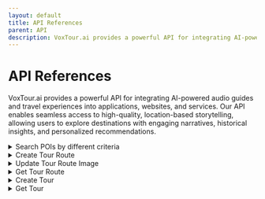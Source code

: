 ```yaml
---
layout: default
title: API References
parent: API
description: VoxTour.ai provides a powerful API for integrating AI-powered audio guides and travel experiences into applications, websites, and services. Our API enables seamless access to high-quality, location-based storytelling, allowing users to explore destinations with engaging narratives, historical insights, and personalized recommendations.
---
```


# API References

VoxTour.ai provides a powerful API for integrating AI-powered audio guides and travel experiences into applications, websites, and services. Our API enables seamless access to high-quality, location-based storytelling, allowing users to explore destinations with engaging narratives, historical insights, and personalized recommendations.
<details>
<summary>Search POIs by different criteria</summary>
<div class="api-url-box"><span>POST</span> https://api.voxtour.ai/v1/queryPOIs</div>
<div>The POI Query API allows users to search for Points of Interest (POIs) within a specified geographical area based on keywords, categories, or ranking criteria. The API returns a structured list of POIs with details such as name, description, location, images, and metadata.</div>
<h3>Key Features</h3>
<ol>
<li>Search POIs by different criteria (e.g., keyword, location, language)</li>
<li>Filter results using a bounding box (latitude/longitude)</li>
<li>Sort results by relevance or custom criteria</li>
<li>Retrieve detailed POI information, including descriptions, images, and external links</li>
</ol>
<h3>Example Request</h3>
<div>Querying for POIs named "Tower" within a defined bounding box:</div>
{% highlight json %}
{
   "apiKey": "12345678-90ab-cdef-1234-567890abcdef",
   "lang": "en",
   "search": "Tower",
   "boundingBox": [
       43.300000,
       44.100000,
       -80.000000,
       -78.500000
   ],
   "firstSortBy": null,
   "firstSortDescending": false,
   "secondSortBy": null,
   "secondSortDescending": false,
   "pageSize": 200,
   "pageNumber": 1
}
{% endhighlight %}
<h3>Request body</h3>
<div class="request-vars">
    <span class="request-var-name">apiKey</span> 
    <span class="request-var-type">string</span> 
    <span class="request-var-required">Required</span>
</div>
<div class="request-vars-description">A unique authentication key required for API access. This key must be included in every request to authorize and validate usage. Obtain your API key from the VoxTour.ai Developer Portal.</div>
<div class="request-vars">
    <span class="request-var-name">lang</span> 
    <span class="request-var-type">string</span> 
    <span class="request-var-optional">Optional</span>
</div>
<div class="request-vars-description">
    Specifies the language for the response content. Uses ISO 639-1 codes (e.g., "en" for English, "fr" for French). If not provided, the default language is English.
</div><h3>Example Response</h3>
Returns a list of matching POIs, including name, description, coordinates, and images:
{% highlight json %}
{
   "poiList": [
       {
           "poiId": "87a1478a-7363-4dc4-818a-141eff446880",
           "name": "CN Tower",
           "info": "The CN Tower detailed description.",
           "nativeName": "CN Tower",
           "category": "ArchitecturalMarvel",
           "subcategory": "Skyscraper",
           "address": "CN Tower, 290, Bremner Boulevard, Toronto, Ontario, M5V 3L9, Canada",
           "latitude": 43.6425637,
           "longitude": -79.38708718320467,
           "imageList": [
               {
                   "imageUrl": "https://upload.wikimedia.org/wikipedia/commons/thumb/CN_Tower_1.jpg",
                   "sourceUrl": "https://commons.wikimedia.org/wiki/File:CN_Tower_1.jpg",
                   "attributionHtml": "Giorgio Galeotti,CC BY 4.0, via Wikimedia Commons"
               },
               {
                   "imageUrl": "https://upload.wikimedia.org/wikipedia/commons/thumb/CN_Tower_2.jpg",
                   "sourceUrl": "https://commons.wikimedia.org/wiki/File:CN_Tower_2.jpg",
                   "attributionHtml": "Ken Lund, CC BY-SA 2.0, via Wikimedia Commons"
               }
           ],
           "hashtagMap": {},
           "metadata": [
               {
                   "name": "wikipedia",
                   "value": "en:CN Tower",
                   "timestamp": "2024-06-03T12:17:00.568101Z"
               },
               {
                   "name": "website",
                   "value": "https://www.cntower.ca/",
                   "timestamp": "2024-05-26T02:48:45.475446Z"
               }
           ],
           "rank": 0.8958864102649058
       }
   ]
}
{% endhighlight %}
</details>
<details>
<summary>Create Tour Route</summary>
<div class="api-url-box"><span>POST</span> https://api.voxtour.ai/v1/createTourRoute</div>
</details>
<details>
<summary>Update Tour Route Image</summary>
<div class="api-url-box"><span>POST</span> https://api.voxtour.ai/v1/updateTourRouteImage</div>
</details>
<details>
<summary>Get Tour Route</summary>
<div class="api-url-box"><span>POST</span> https://api.voxtour.ai/v1/getTourRoute</div>
</details>
<details>
<summary>Create Tour</summary>
<div class="api-url-box"><span>POST</span> https://api.voxtour.ai/v1/createTour</div>
</details>
<details>
<summary>Get Tour</summary>
<div class="api-url-box"><span>POST</span> https://api.voxtour.ai/v1/getTour</div>
</details>